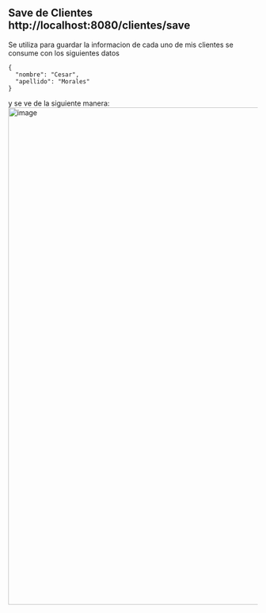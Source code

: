 ## Save de Clientes http://localhost:8080/clientes/save
Se utiliza para guardar la informacion de cada uno de mis clientes
se consume con los siguientes datos 
```
{
  "nombre": "Cesar",
  "apellido": "Morales"
}
```
y se ve de la siguiente manera:
<img width="1002" alt="image" src="https://github.com/user-attachments/assets/a2fdc448-0207-41fc-9342-d3f8937686ee">
